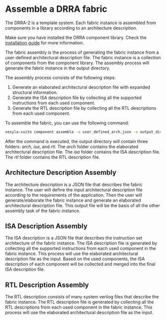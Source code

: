 # Assemble a DRRA fabric

The DRRA-2 is a template system. Each fabric instance is assembled from components in a library according to an architecture description.

Make sure you have installed the DRRA component library. Check the [installation guide](./Installation.md) for more information.

The fabric assembly is the process of generating the fabric instance from a user-defined architectural description file. The fabric instance is a collection of components from the component library. The assembly process will generate the fabric instance in the output directory.

The assembly process consists of the following steps:

1. Generate an elaborated architectural description file with expanded structural information.
2. Generate the ISA description file by collecting all the supported instructions from each used component.
3. Generate the RTL description file by collecting all the RTL descriptions from each used component.

To assemble the fabric, you can use the following command:

```bash
vesyla-suite component assemble -a user_defined_arch.json -o output_dir
```

After the command is executed, the output directory will contain three folders: _arch_, _isa_, and _rtl_. The _arch_ folder contains the elaborated architectural description file. The _isa_ folder contains the ISA description file. The _rtl_ folder contains the RTL description file.

## Architecture Description Assembly

The architecture description is a JSON file that describes the fabric instance. The user will define the input architectural description file according to the requirements of the application. Then the user will generate/elaborate the fabric instance and generate an elaborated architectural description file. This output file will be the basis of all the other assembly task of the fabric instance.

## ISA Description Assembly

The ISA description is a JSON file that describes the instruction set architecture of the fabric instance. The ISA description file is generated by collecting all the supported instructions from each used component in the fabric instance. This process will use the elaborated architectural description file as the input. Based on the used components, the ISA description of each component will be collected and merged into the final ISA description file.

## RTL Description Assembly

The RTL description consists of many system verilog files that describe the fabric instance. The RTL description file is generated by collecting all the RTL descriptions from each used component in the fabric instance. This process will use the elaborated architectural description file as the input.
